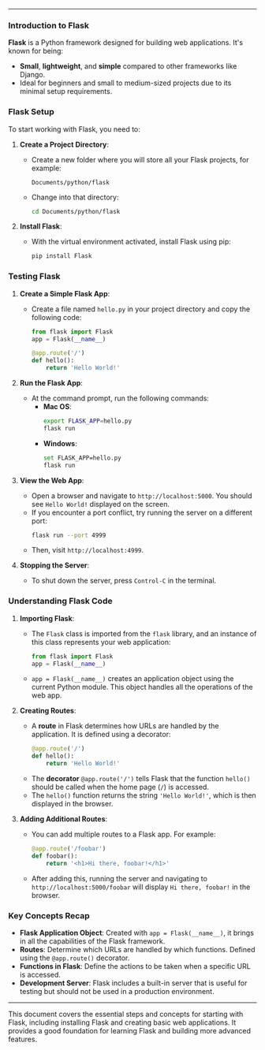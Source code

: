 

---

### Introduction to Flask

**Flask** is a Python framework designed for building web applications. It's known for being:
- **Small**, **lightweight**, and **simple** compared to other frameworks like Django.
- Ideal for beginners and small to medium-sized projects due to its minimal setup requirements.

### Flask Setup

To start working with Flask, you need to:
1. **Create a Project Directory**:
   - Create a new folder where you will store all your Flask projects, for example:
     ```
     Documents/python/flask
     ```
   - Change into that directory:
     ```bash
     cd Documents/python/flask
     ```


2. **Install Flask**:
   - With the virtual environment activated, install Flask using pip:
     ```bash
     pip install Flask
     ```


### Testing Flask

1. **Create a Simple Flask App**:
   - Create a file named `hello.py` in your project directory and copy the following code:
     ```python
     from flask import Flask
     app = Flask(__name__)

     @app.route('/')
     def hello():
         return 'Hello World!'
     ```

2. **Run the Flask App**:
   - At the command prompt, run the following commands:
     - **Mac OS**:
       ```bash
       export FLASK_APP=hello.py
       flask run
       ```
     - **Windows**:
       ```bash
       set FLASK_APP=hello.py
       flask run
       ```

3. **View the Web App**:
   - Open a browser and navigate to `http://localhost:5000`. You should see `Hello World!` displayed on the screen.
   - If you encounter a port conflict, try running the server on a different port:
     ```bash
     flask run --port 4999
     ```
   - Then, visit `http://localhost:4999`.

4. **Stopping the Server**:
   - To shut down the server, press `Control-C` in the terminal.

### Understanding Flask Code

1. **Importing Flask**:
   - The `Flask` class is imported from the `flask` library, and an instance of this class represents your web application:
     ```python
     from flask import Flask
     app = Flask(__name__)
     ```
   - `app = Flask(__name__)` creates an application object using the current Python module. This object handles all the operations of the web app.

2. **Creating Routes**:
   - A **route** in Flask determines how URLs are handled by the application. It is defined using a decorator:
     ```python
     @app.route('/')
     def hello():
         return 'Hello World!'
     ```
   - The **decorator** `@app.route('/')` tells Flask that the function `hello()` should be called when the home page (`/`) is accessed.
   - The `hello()` function returns the string `'Hello World!'`, which is then displayed in the browser.

3. **Adding Additional Routes**:
   - You can add multiple routes to a Flask app. For example:
     ```python
     @app.route('/foobar')
     def foobar():
         return '<h1>Hi there, foobar!</h1>'
     ```
   - After adding this, running the server and navigating to `http://localhost:5000/foobar` will display `Hi there, foobar!` in the browser.

### Key Concepts Recap

- **Flask Application Object**: Created with `app = Flask(__name__)`, it brings in all the capabilities of the Flask framework.
- **Routes**: Determine which URLs are handled by which functions. Defined using the `@app.route()` decorator.
- **Functions in Flask**: Define the actions to be taken when a specific URL is accessed.
- **Development Server**: Flask includes a built-in server that is useful for testing but should not be used in a production environment.

---

This document covers the essential steps and concepts for starting with Flask, including installing Flask and creating basic web applications. It provides a good foundation for learning Flask and building more advanced features.